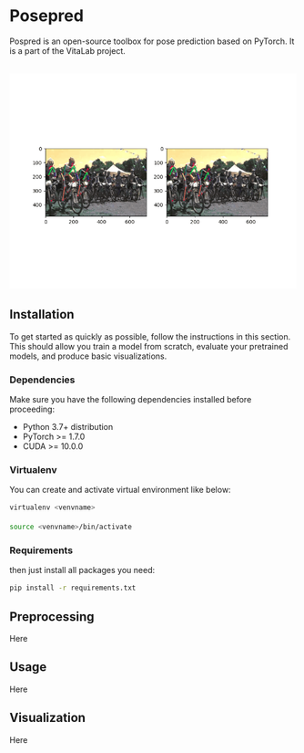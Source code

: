 # Posepred
Pospred is an open-source toolbox for pose prediction based on PyTorch. It is a part of the VitaLab project.

<br>

<div align="center">
    <img src="visualization/outputs/2D/2D_visualize.gif" width="600px" alt><br>
</div>

## Installation
To get started as quickly as possible, follow the instructions in this section. This should allow you train a model from scratch, evaluate your pretrained models, and produce basic visualizations.

### Dependencies
Make sure you have the following dependencies installed before proceeding:
- Python 3.7+ distribution
- PyTorch >= 1.7.0
- CUDA >= 10.0.0
### Virtualenv
You can create and activate virtual environment like below:
```bash
virtualenv <venvname>

source <venvname>/bin/activate
```
### Requirements
then just install all packages you need:

```bash
pip install -r requirements.txt
```

## Preprocessing
Here

## Usage
Here

## Visualization
Here


